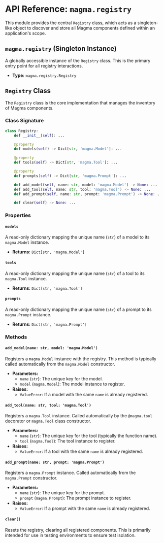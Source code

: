 # API Reference: `magma.registry`

This module provides the central `Registry` class, which acts as a singleton-like object to discover and store all Magma components defined within an application's scope.

## `magma.registry` (Singleton Instance)

A globally accessible instance of the `Registry` class. This is the primary entry point for all registry interactions.

*   **Type:** `magma.registry.Registry`

## `Registry` Class

The `Registry` class is the core implementation that manages the inventory of Magma components.

### Class Signature

```python
class Registry:
    def __init__(self): ...

    @property
    def models(self) -> Dict[str, 'magma.Model']: ...

    @property
    def tools(self) -> Dict[str, 'magma.Tool']: ...

    @property
    def prompts(self) -> Dict[str, 'magma.Prompt']: ...

    def add_model(self, name: str, model: 'magma.Model') -> None: ...
    def add_tool(self, name: str, tool: 'magma.Tool') -> None: ...
    def add_prompt(self, name: str, prompt: 'magma.Prompt') -> None: ...

    def clear(self) -> None: ...
```

### Properties

#### `models`
A read-only dictionary mapping the unique name (`str`) of a model to its `magma.Model` instance.
*   **Returns:** `Dict[str, 'magma.Model']`

#### `tools`
A read-only dictionary mapping the unique name (`str`) of a tool to its `magma.Tool` instance.
*   **Returns:** `Dict[str, 'magma.Tool']`

#### `prompts`
A read-only dictionary mapping the unique name (`str`) of a prompt to its `magma.Prompt` instance.
*   **Returns:** `Dict[str, 'magma.Prompt']`

### Methods

#### `add_model(name: str, model: 'magma.Model')`
Registers a `magma.Model` instance with the registry. This method is typically called automatically from the `magma.Model` constructor.
*   **Parameters:**
    *   `name` (`str`): The unique key for the model.
    *   `model` (`magma.Model`): The model instance to register.
*   **Raises:**
    *   `ValueError`: If a model with the same `name` is already registered.

#### `add_tool(name: str, tool: 'magma.Tool')`
Registers a `magma.Tool` instance. Called automatically by the `@magma.tool` decorator or `magma.Tool` class constructor.
*   **Parameters:**
    *   `name` (`str`): The unique key for the tool (typically the function name).
    *   `tool` (`magma.Tool`): The tool instance to register.
*   **Raises:**
    *   `ValueError`: If a tool with the same `name` is already registered.

#### `add_prompt(name: str, prompt: 'magma.Prompt')`
Registers a `magma.Prompt` instance. Called automatically from the `magma.Prompt` constructor.
*   **Parameters:**
    *   `name` (`str`): The unique key for the prompt.
    *   `prompt` (`magma.Prompt`): The prompt instance to register.
*   **Raises:**
    *   `ValueError`: If a prompt with the same `name` is already registered.

#### `clear()`
Resets the registry, clearing all registered components. This is primarily intended for use in testing environments to ensure test isolation.